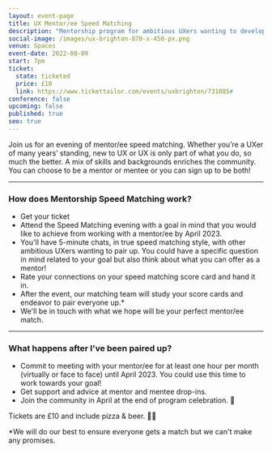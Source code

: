 ```yaml
---
layout: event-page
title: UX Mentor/ee Speed Matching
description: "Mentorship program for ambitious UXers wanting to develop their career."
social-image: /images/ux-brighton-870-x-450-px.png
venue: Spaces
event-date: 2022-08-09
start: 7pm
ticket:
  state: ticketed
  price: £10
  link: https://www.tickettailor.com/events/uxbrighton/731085#
conference: false
upcoming: false
published: true
seo: true
---
```

Join us for an evening of mentor/ee speed matching. Whether you’re a UXer of many years’ standing, new to UX or UX is only part of what you do, so much the better. A mix of skills and backgrounds enriches the community.   You can choose to be a mentor or mentee or you can sign up to be both!

- - -

### **How does Mentorship Speed Matching work?**

* Get your ticket 
* Attend the Speed Matching evening with a goal in mind that you would like to achieve from working with a mentor/ee by April 2023. 
* You'll have 5-minute chats, in true speed matching style, with other ambitious UXers wanting to pair up. You could have a specific question in mind related to your goal but also think about what you can offer as a mentor! 
* Rate your connections on your speed matching score card and hand it in. 
* After the event, our matching team will study your score cards and endeavor to pair everyone up.* 
* We'll be in touch with what we hope will be your perfect mentor/ee match. 

- - -

### **What happens after I've been paired up?**

* Commit to meeting with your mentor/ee for at least one hour per month (virtually or face to face) until April 2023. You could use this time to work towards your goal!
* Get support and advice at mentor and mentee drop-ins. 
* Join the community in April at the end of program celebration. 🎉

﻿Tickets are £10 and include pizza & beer. 🍕🍺

\*We will do our best to ensure everyone gets a match but we can't make any promises.
